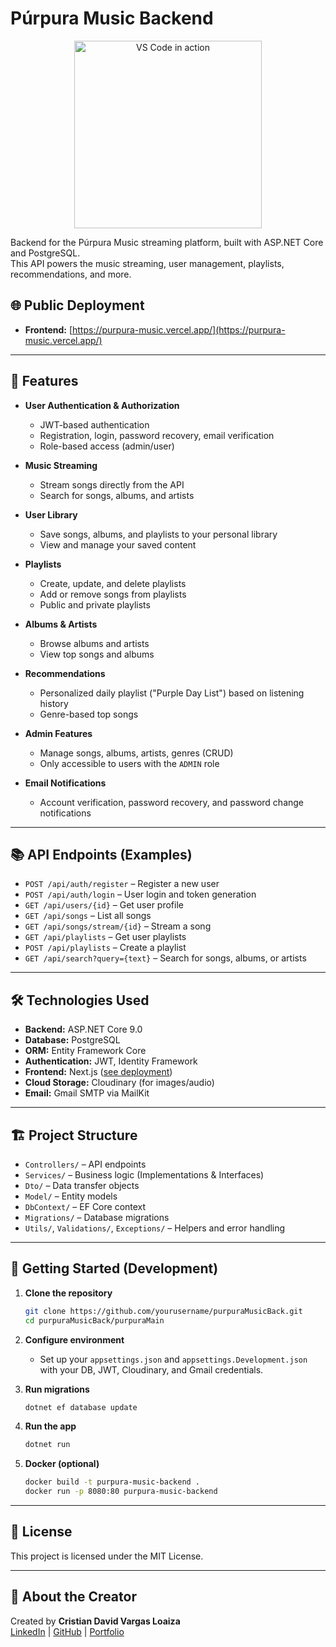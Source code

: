 # Púrpura Music Backend

<p align="center">
  <img alt="VS Code in action" src="https://res.cloudinary.com/dw43hgf5p/image/upload/v1734400648/p1j2larqesr3qi4yn3o5.png" width="300">
</p>

Backend for the Púrpura Music streaming platform, built with ASP.NET Core and PostgreSQL.  
This API powers the music streaming, user management, playlists, recommendations, and more.

## 🌐 Public Deployment

- **Frontend:** [https://purpura-music.vercel.app/](https://purpura-music.vercel.app/)


---

## 🚀 Features

- **User Authentication & Authorization**
  - JWT-based authentication
  - Registration, login, password recovery, email verification
  - Role-based access (admin/user)

- **Music Streaming**
  - Stream songs directly from the API
  - Search for songs, albums, and artists

- **User Library**
  - Save songs, albums, and playlists to your personal library
  - View and manage your saved content

- **Playlists**
  - Create, update, and delete playlists
  - Add or remove songs from playlists
  - Public and private playlists

- **Albums & Artists**
  - Browse albums and artists
  - View top songs and albums

- **Recommendations**
  - Personalized daily playlist ("Purple Day List") based on listening history
  - Genre-based top songs

- **Admin Features**
  - Manage songs, albums, artists, genres (CRUD)
  - Only accessible to users with the `ADMIN` role

- **Email Notifications**
  - Account verification, password recovery, and password change notifications

---

## 📚 API Endpoints (Examples)

- `POST /api/auth/register` – Register a new user
- `POST /api/auth/login` – User login and token generation
- `GET /api/users/{id}` – Get user profile
- `GET /api/songs` – List all songs
- `GET /api/songs/stream/{id}` – Stream a song
- `GET /api/playlists` – Get user playlists
- `POST /api/playlists` – Create a playlist
- `GET /api/search?query={text}` – Search for songs, albums, or artists


---

## 🛠️ Technologies Used

- **Backend:** ASP.NET Core 9.0
- **Database:** PostgreSQL
- **ORM:** Entity Framework Core
- **Authentication:** JWT, Identity Framework
- **Frontend:** Next.js ([see deployment](https://purpura-music.vercel.app/))
- **Cloud Storage:** Cloudinary (for images/audio)
- **Email:** Gmail SMTP via MailKit

---

## 🏗️ Project Structure

- `Controllers/` – API endpoints
- `Services/` – Business logic (Implementations & Interfaces)
- `Dto/` – Data transfer objects
- `Model/` – Entity models
- `DbContext/` – EF Core context
- `Migrations/` – Database migrations
- `Utils/`, `Validations/`, `Exceptions/` – Helpers and error handling

---

## 🚀 Getting Started (Development)

1. **Clone the repository**
    ```sh
    git clone https://github.com/yourusername/purpuraMusicBack.git
    cd purpuraMusicBack/purpuraMain
    ```

2. **Configure environment**
    - Set up your `appsettings.json` and `appsettings.Development.json` with your DB, JWT, Cloudinary, and Gmail credentials.

3. **Run migrations**
    ```sh
    dotnet ef database update
    ```

4. **Run the app**
    ```sh
    dotnet run
    ```

5. **Docker (optional)**
    ```sh
    docker build -t purpura-music-backend .
    docker run -p 8080:80 purpura-music-backend
    ```

---

## 📄 License

This project is licensed under the MIT License.

---

## 👤 About the Creator

Created by **Cristian David Vargas Loaiza**  
[LinkedIn](https://www.linkedin.com/in/cristian-david-vargas-loaiza-982314271) | [GitHub](https://github.com/CrisD314159) | [Portfolio](https://crisdev-pi.vercel.app)
